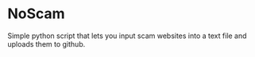 # NoScam
Simple python script that lets you input scam websites into a text file and uploads them to github.
